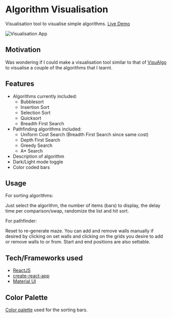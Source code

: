 # Algorithm Visualisation

Visualisation tool to visualise simple algorithms. [Live Demo](https://vis.nghochi.xyz/)

![Visualisation App](https://user-images.githubusercontent.com/35862661/114258548-c242db80-99f9-11eb-8399-177fe87cae38.png)

## Motivation

Was wondering if I could make a visualisation tool similar to that of [VisuAlgo](https://visualgo.net/en) to visualise a couple of the algorithms that I learnt.

## Features

- Algorithms currently included:
  - Bubblesort
  - Insertion Sort
  - Selection Sort
  - Quicksort
  - Breadth First Search
- Pathfinding algorithms included:
  - Uniform Cost Search (Breadth First Search since same cost)
  - Depth First Search
  - Greedy Search
  - A* Search
- Description of algorithm
- Dark/Light mode toggle
- Color coded bars

## Usage

For sorting algorithms:

Just select the algorithm, the number of items (bars) to display, the delay time per comparison/swap, randomize the list and hit sort.

For pathfinder:

Reset to re-generate maze. You can add and remove walls manually if desired by clicking on set walls and clicking on the grids you desire to add or remove walls to or from. Start and end positions are also settable.

## Tech/Frameworks used

- [ReactJS](https://reactjs.org/)
- [create-react-app](https://github.com/facebook/create-react-app)
- [Material UI](https://material-ui.com/)

## Color Palette

[Color palette](https://coolors.co/ef476f-ffd166-06d6a0-118ab2-073b4c) used for the sorting bars.
